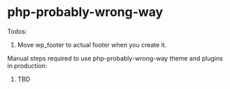 # php-probably-wrong-way

Todos:
1. Move wp_footer to actual footer when you create it.


Manual steps required to use php-probably-wrong-way theme and plugins in production:
1. TBD